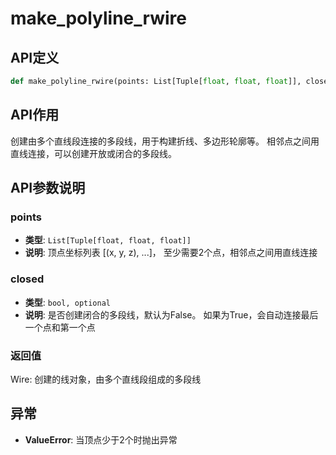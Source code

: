 # make_polyline_rwire

## API定义

```python
def make_polyline_rwire(points: List[Tuple[float, float, float]], closed: bool = False) -> Wire
```

## API作用

创建由多个直线段连接的多段线，用于构建折线、多边形轮廓等。
相邻点之间用直线连接，可以创建开放或闭合的多段线。

## API参数说明

### points

- **类型**: `List[Tuple[float, float, float]]`
- **说明**: 顶点坐标列表 [(x, y, z), ...]， 至少需要2个点，相邻点之间用直线连接

### closed

- **类型**: `bool, optional`
- **说明**: 是否创建闭合的多段线，默认为False。 如果为True，会自动连接最后一个点和第一个点

### 返回值

Wire: 创建的线对象，由多个直线段组成的多段线

## 异常

- **ValueError**: 当顶点少于2个时抛出异常
